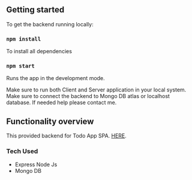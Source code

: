 ## Getting started

To get the backend running locally:

### `npm install`

To install all dependencies

### `npm start`

Runs the app in the development mode.

Make sure to run both Client and Server application in your local system. Make sure to connect the backend to Mongo DB atlas or localhost database.
If needed help please contact me.

## Functionality overview

This provided backend for Todo App SPA. [HERE]().

### Tech Used

- Express Node Js
- Mongo DB
